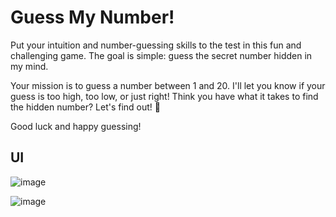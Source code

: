 # Guess My Number!
Put your intuition and number-guessing skills to the test in this fun and challenging game. The goal is simple: guess the secret number hidden in my mind.

Your mission is to guess a number between 1 and 20. I'll let you know if your guess is too high, too low, or just right! Think you have what it takes to find the hidden number? Let's find out! 🌟

Good luck and happy guessing!

## UI
![image](https://github.com/user-attachments/assets/e5314e69-fab8-4528-b32c-8377632b30b3)

![image](https://github.com/user-attachments/assets/bd9a7c66-b7df-4508-b04a-32fced1732bc)

